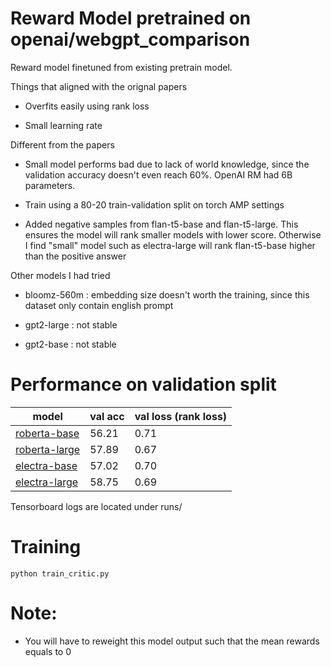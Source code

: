 # Reward Model pretrained on openai/webgpt_comparison

Reward model finetuned from existing pretrain model.

Things that aligned with the orignal papers

* Overfits easily using rank loss

* Small learning rate

Different from the papers


* Small model performs bad due to lack of world knowledge, since the validation accuracy doesn't even reach 60%. OpenAI RM had 6B parameters.

* Train using a 80-20 train-validation split on torch AMP settings

* Added negative samples from flan-t5-base and flan-t5-large. This ensures the model will rank smaller models with lower score. Otherwise I find "small" model such as electra-large will rank flan-t5-base higher than the positive answer

Other models I had tried

* bloomz-560m : embedding size doesn't worth the training, since this dataset only contain english prompt

* gpt2-large : not stable 

* gpt2-base : not stable


# Performance on validation split

| model  | val acc  | val loss (rank loss)  |
|---|---|---|
| [roberta-base](https://huggingface.co/theblackcat102/roberta-base-webgpt-rm)  | 56.21  |  0.71 |
| [roberta-large](https://huggingface.co/theblackcat102/roberta-large-webgpt-rm)  | 57.89  |  0.67 |
| [electra-base](https://huggingface.co/theblackcat102/electra-base-webgpt-rm)  | 57.02  | 0.70  |
| [electra-large](https://huggingface.co/theblackcat102/electra-large-webgpt-rm)  | 58.75  | 0.69  |

Tensorboard logs are located under runs/


# Training

```
python train_critic.py
```

# Note:

* You will have to reweight this model output such that the mean rewards equals to 0
